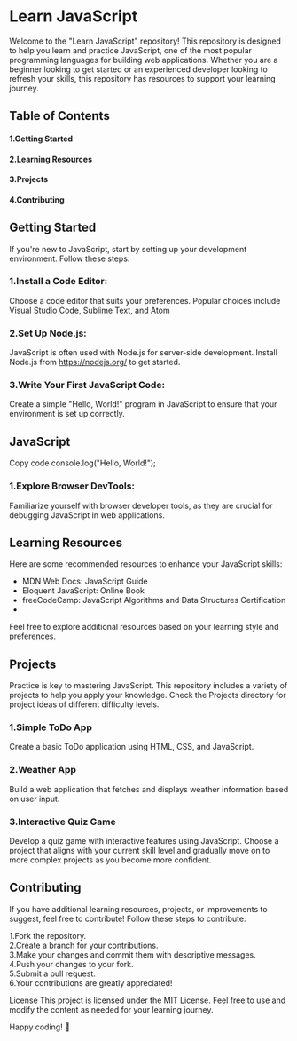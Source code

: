 <h1>Learn JavaScript</h1>

<p>Welcome to the "Learn JavaScript" repository! This repository is designed to help you learn and practice JavaScript, one of the most popular programming languages for building web applications. Whether you are a beginner looking to get started or an experienced developer looking to refresh your skills, this repository has resources to support your learning journey.</p>

<h2>Table of Contents</h2>

<h4>1.Getting Started</h4>
<h4>2.Learning Resources</h4>
<h4>3.Projects</h4>
<h4>4.Contributing</h4>

<h2>Getting Started</h2>
<p>
 If you're new to JavaScript, start by setting up your development environment. Follow these steps:
</p>

<h3>1.Install a Code Editor:</h3>
  <p>Choose a code editor that suits your preferences. Popular choices include Visual Studio Code, Sublime Text, and Atom</p>

<h3>2.Set Up Node.js:</h3>
  <p>JavaScript is often used with Node.js for server-side development. Install Node.js from <a href="https://nodejs.org/">https://nodejs.org/</a> to get started.</p>

<h3>3.Write Your First JavaScript Code:</h3>
  <p>Create a simple "Hello, World!" program in JavaScript to ensure that your environment is set up correctly.</p>

  <h2>JavaScript</h2>
Copy code
console.log("Hello, World!");

<h3>1.Explore Browser DevTools:</h3>
<p>Familiarize yourself with browser developer tools, as they are crucial for debugging JavaScript in web applications.</p>

<h2>Learning Resources</h2>
Here are some recommended resources to enhance your JavaScript skills:
<ul>
  <li>MDN Web Docs: JavaScript Guide</li>
  <li>Eloquent JavaScript: Online Book</li>
  <li>freeCodeCamp: JavaScript Algorithms and Data Structures Certification </li>
  <li></li>
</ul>

Feel free to explore additional resources based on your learning style and preferences.

<h2>Projects</h2>
 <p>Practice is key to mastering JavaScript. This repository includes a variety of projects to help you apply your knowledge. Check the Projects directory for project ideas of different difficulty levels.</p>

<h3>1.Simple ToDo App</h3>
<p>Create a basic ToDo application using HTML, CSS, and JavaScript.</p>
<h3>2.Weather App</h3>
<p>Build a web application that fetches and displays weather information based on user input.</p>
<h3>3.Interactive Quiz Game</h3>
<p>Develop a quiz game with interactive features using JavaScript.
Choose a project that aligns with your current skill level and gradually move on to more complex projects as you become more confident.</p>

<h2>Contributing</h2>
<p>If you have additional learning resources, projects, or improvements to suggest, feel free to contribute! Follow these steps to contribute:</p>

1.Fork the repository. </br>
2.Create a branch for your contributions. </br>
3.Make your changes and commit them with descriptive messages. </br>
4.Push your changes to your fork. </br>
5.Submit a pull request. </br>
6.Your contributions are greatly appreciated! </br>

License
This project is licensed under the MIT License. Feel free to use and modify the content as needed for your learning journey.

Happy coding! 🚀
